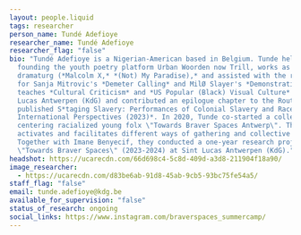 ```yaml
---
layout: people.liquid
tags: researcher
person_name: Tundé Adefioye
researcher_name: Tundé Adefioye
researcher_flag: "false"
bio: "Tundé Adefioye is a Nigerian-American based in Belgium. Tunde helped
  founding the youth poetry platform Urban Woorden now Trill, works as a
  dramaturg (*Malcolm X,* *(Not) My Paradise),* and assisted with the research
  for Sanja Mitrovic's *Demeter Calling* and MilØ Slayer's *Demonstratio*. Tunde
  teaches *Cultural Criticism* and *US Popular (Black) Visual Culture* at Sint
  Lucas Antwerpen (KdG) and contributed an epilogue chapter to the Routledge
  published S*taging Slavery: Performances of Colonial Slavery and Race from
  International Perspectives (2023)*. In 2020, Tunde co-started a collective
  centering racialized young folx \"Towards Braver Spaces Antwerp\". This space
  activates and facilitates different ways of gathering and collective care.
  Together with Imane Benyecif, they conducted a one-year research project
  \"Towards Braver Spaces\" (2023-2024) at Sint Lucas Antwerpen (KdG)."
headshot: https://ucarecdn.com/66d698c4-5c8d-409d-a3d8-211904f18a90/
image_researcher:
  - https://ucarecdn.com/d83be6ab-91d8-45ab-9cb5-93bc75fe54a5/
staff_flag: "false"
email: tunde.adefioye@kdg.be
available_for_supervision: "false"
status_of_research: ongoing
social_links: https://www.instagram.com/braverspaces_summercamp/
---
```

